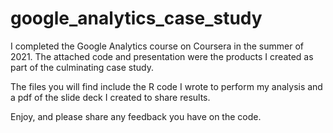 # google_analytics_case_study

I completed the Google Analytics course on Coursera in the summer of 2021. The attached code and presentation were the products I created as part of the culminating case study.

The files you will find include the R code I wrote to perform my analysis and a pdf of the slide deck I created to share results.

Enjoy, and please share any feedback you have on the code. 
